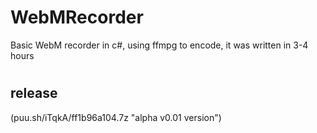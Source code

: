 # WebMRecorder
Basic WebM recorder in c#, using ffmpg to encode, it was written in 3-4 hours
#

## release ##
(puu.sh/iTqkA/ff1b96a104.7z "alpha v0.01 version")
#




